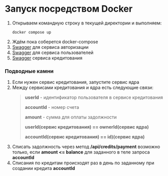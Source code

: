 # Запуск посредством **Docker**

1) Открываем командную строку в текущей директории и выполняем:
    ```
    docker compose up
    ```
2) Ждём пока соберется docker-compose
3) [Swagger](http://localhost:8083/swagger-ui/index.html#/) для сервиса авторизации
4) [Swagger](http://localhost:8081/swagger-ui/index.html#/) для сервиса пользователей
5) [Swagger](http://localhost:8082/swagger-ui/index.html#/) сервиса кредитования

### Подводные камни
1) Если нужен сервис кредитования, запустите сервис ядра
2) Между сервисами кредитования и ядра есть следующие связи:
   > **userId** - идентификатор пользователя в сервисе кредитования
   > 
   > **accountId** - номер счета
   > 
   > **amount** - сумма для оплаты задолжности
   > 
   > **userId(сервис кредитования) == ownerId(сервис ядра)**
   >
   > **accountId(сервис кредитования) == id)(сервис ядра)**
3) Списать задолжность через метод **/api/credits/payment** возможно только, если **amount <= balance** для заданного в теле запроса **accountId**
4) Списания по кредитам происходят раз в день по заданному при создании кредита **accountId**